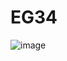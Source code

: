 # EG34
![image](https://user-images.githubusercontent.com/102288634/185115551-385a141f-c1ee-4114-91a3-d05da1acc096.png)
